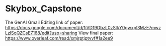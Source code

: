 # Skybox_Capstone
The GenAI Gmail
Editing link of paper: https://docs.google.com/document/d/1iVD19ObzL0zSlkY0gwxpl3MzE7mwzLzlSoQZCsE7168/edit?usp=sharing
View final paper: https://www.overleaf.com/read/xmjrptjptvvf#1a2ee9
